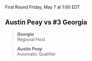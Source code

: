 First Round
Friday, May 7 at 1:00 EDT
## Austin Peay vs #3 Georgia

> ***Georgia***  
> Regional Host

> ***Austin Peay***  
> Automatic Qualifier